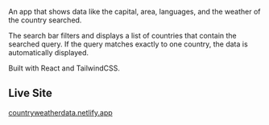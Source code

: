 An app that shows data like the capital, area, languages, and the weather of the country searched.

The search bar filters and displays a list of countries that contain the searched query. If the query matches exactly to one country, the data is automatically displayed.

Built with React and TailwindCSS.

## Live Site
[countryweatherdata.netlify.app](https://countryweatherdata.netlify.app/)
